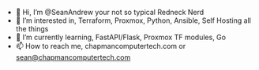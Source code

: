 - 👋 Hi, I’m @SeanAndrew your not so typical Redneck Nerd
- 👀 I’m interested in, Terraform, Proxmox, Python, Ansible, Self Hosting all the things 
- 🌱 I’m currently learning, FastAPI/Flask, Proxmox TF modules, Go
- 📫 How to reach me, chapmancomputertech.com or sean@chapmancomputertech.com

<!---
SeanAndrew/SeanAndrew is a ✨ special ✨ repository because its `README.md` (this file) appears on your GitHub profile.
You can click the Preview link to take a look at your changes.
--->
